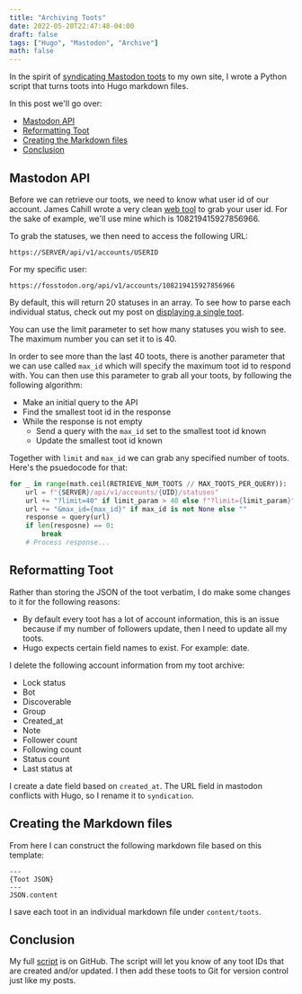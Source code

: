 ```yaml
---
title: "Archiving Toots"
date: 2022-05-20T22:47:48-04:00
draft: false
tags: ["Hugo", "Mastodon", "Archive"]
math: false
---
```

In the spirit of [syndicating Mastodon toots](https://brandonrozek.com/blog/why-i-pesos-from-mastodon/)
to my own site, I wrote a Python script that turns toots into Hugo markdown
files.

In this post we'll go over:
- [Mastodon API](#mastodon-api)
- [Reformatting Toot](#reformatting-toot)
- [Creating the Markdown files](#creating-the-markdown-files)
- [Conclusion](#conclusion)

## Mastodon API
Before we can retrieve our toots, we need to know what user id of our account.
James Cahill wrote a very clean [web tool](https://prouser123.me/mastodon-userid-lookup/)
to grab your user id. For the sake of example, we'll use mine which
is 108219415927856966.

To grab the statuses, we then need to access the following URL:
```
https://SERVER/api/v1/accounts/USERID
```
For my specific user:
```
https://fosstodon.org/api/v1/accounts/108219415927856966
```

By default, this will return 20 statuses in an array.
To see how to parse each individual status, check out my
post on [displaying a single toot](https://brandonrozek.com/blog/displaying-a-toot-hugo/).

You can use the limit parameter to set how many statuses you wish to see.
The maximum number you can set it to is 40.

In order to see more than the last 40 toots, there is another
parameter that we can use called `max_id` which will specify the maximum
toot id to respond with.
You can then use this parameter to grab all your toots, by
following the following algorithm:
- Make an initial query to the API
- Find the smallest toot id in the response
- While the response is not empty
  - Send a query with the `max_id` set to the smallest toot id known
  - Update the smallest toot id known


Together with `limit` and `max_id` we can grab any specified number of toots.
Here's the psuedocode for that:
```python
for _ in range(math.ceil(RETRIEVE_NUM_TOOTS // MAX_TOOTS_PER_QUERY)):
    url = f"{SERVER}/api/v1/accounts/{UID}/statuses"
    url += "?limit=40" if limit_param > 40 else f"?limit={limit_param}"
    url += "&max_id={max_id}" if max_id is not None else ""
    response = query(url)
    if len(resposne) == 0:
        break
    # Process response...
```
## Reformatting Toot
Rather than storing the JSON of the toot verbatim, I do make some changes
to it for the following reasons:
- By default every toot has a lot of account information, this is an issue because
if my number of followers update, then I need to update all my toots.
- Hugo expects certain field names to exist. For example: date.

I delete the following account information from my toot archive:
- Lock status
- Bot
- Discoverable
- Group
- Created_at
- Note
- Follower count
- Following count
- Status count
- Last status at

I create a date field based on `created_at`.
The URL field in mastodon conflicts with Hugo,
so I rename it to `syndication`.


## Creating the Markdown files
From here I can construct the following
markdown file based on this template:
```
---
{Toot JSON}
---
JSON.content
```

I save each toot in an individual markdown file under `content/toots`.

## Conclusion

My full [script](https://github.com/Brandon-Rozek/website-toots/blob/main/.scripts/refreshtoots.py)
is on GitHub.
The script will let you know of any toot IDs that are created
and/or updated. I then add these toots to Git for version control
just like my posts.
